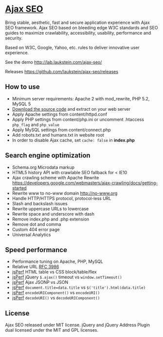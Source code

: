 # [Ajax SEO](http://lab.laukstein.com/ajax-seo/)

Bring stable, aesthetic, fast and secure application experience with Ajax SEO framework. Ajax SEO based on bleeding edge W3C standards and SEO guides to maximize crawlability, accessibility, usability, performance and security.

Based on W3C, Google, Yahoo, etc. rules to deliver innovative user experience.

See the demo <http://lab.laukstein.com/ajax-seo/>

Releases <https://github.com/laukstein/ajax-seo/releases>


## How to use

* Minimum server requirements: Apache 2 with mod_rewrite, PHP 5.2, MySQL 5
* [Download the source code](https://github.com/laukstein/ajax-seo/zipball/master) and extract on your web server
* Apply Apache settings from content/httpd.conf
* Apply PHP settings from content/php.ini or uncomment .htaccess `php_flag` and `php_value`
* Apply MySQL settings from content/connect.php
* Add robots.txt and humans.txt in website root
* In order to disable Ajax cache, set `cache: false` in **index.php**


## Search engine optimization

* Schema.org Microdata markup
* HTML5 history API with crawlable SEO fallback for < IE10
* Ajax crawling scheme with Apache Rewrite <https://developers.google.com/webmasters/ajax-crawling/docs/getting-started>
* Rewrite www to no-www domain <http://no-www.org>
* Handle HTTP/HTTPS protocol, protocol-less URL
* Slash and backslash issues
* Rewrite uppercase URLs to lowercase
* Rewrite space and underscore with dash
* Remove index.php and .php extension
* Remove dot and comma
* Custom 404 error page
* Universal Analytics


## Speed performance

* Performance tuning on Apache, PHP, MySQL
* Relative URL [RFC 3986](http://tools.ietf.org/html/rfc3986#section-4.2)
* [jsPerf](http://jsperf.com/html-table-vs-css-block-table-flex/2) HTML table vs CSS block/table/flex
* [jsPerf](http://jsperf.com/jquery-ajax-jsonp-timeout-performormance) jQuery `$.ajax()` timeout vs `window.setTimeout()`
* [jsPerf](http://jsperf.com/ajax-jsonp-vs-ajax-json) Ajax JSONP vs JSON
* [jsPerf](http://jsperf.com/rename-title) `document.title=data.title` vs `$('title').html(data.title)`
* [jsPerf](http://jsperf.com/encodeuri-vs-encodeuricomponent) `encodeURIComponent()` vs `encodeURI()`
* [jsPerf](http://jsperf.com/decodeuri-vs-decodeuricomponent) `decodeURI()` vs `decodeURIComponent()`


## License

Ajax SEO released under MIT license.
jQuery and jQuery Address Plugin dual licensed under the MIT and GPL licenses.